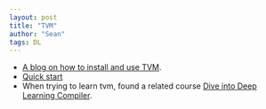 ```yaml
---
layout: post
title: "TVM"
author: "Sean"
tags: DL
---
```


- [A blog on how to install and use TVM](https://jishuin.proginn.com/p/763bfbd4ecbd). 
- [Quick start](https://zhuanlan.zhihu.com/p/443276639)
- When trying to learn tvm, found a related course [Dive into Deep Learning Compiler](https://tvm.d2l.ai/index.html).
